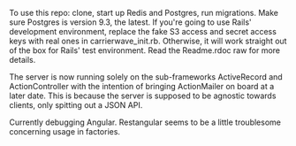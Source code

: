 To use this repo: clone, start up Redis and Postgres, run migrations. Make sure Postgres is version 9.3, the latest. If you're going to use Rails' development environment, replace the fake S3 access and secret access keys with real ones in carrierwave_init.rb. Otherwise, it will work straight out of the box for Rails' test environment. Read the Readme.rdoc raw for more details.

The server is now running solely on the sub-frameworks ActiveRecord and ActionController with the intention of bringing ActionMailer on board at a later date. This is because the server is supposed to be agnostic towards clients, only spitting out a JSON API.

Currently debugging Angular. Restangular seems to be a little troublesome concerning usage in factories.
